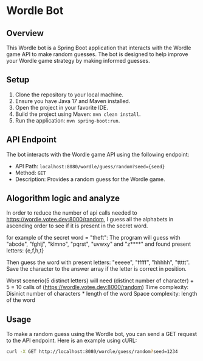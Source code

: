 # Wordle Bot

## Overview
This Wordle bot is a Spring Boot application that interacts with the Wordle game API to make random guesses. The bot is designed to help improve your Wordle game strategy by making informed guesses.

## Setup
1. Clone the repository to your local machine.
2. Ensure you have Java 17 and Maven installed.
3. Open the project in your favorite IDE.
4. Build the project using Maven: `mvn clean install`.
5. Run the application: `mvn spring-boot:run`.

## API Endpoint
The bot interacts with the Wordle game API using the following endpoint:
- API Path: `localhost:8080/wordle/guess/random?seed={seed}`
- Method: `GET`
- Description: Provides a random guess for the Wordle game.

## Alogorithm logic and analyze
In order to reduce the number of api calls needed to https://wordle.votee.dev:8000/random, I guess all the alphabets in ascending order to see if it is present in the secret word.

for example of the secret word = "theft":
The program will guess with "abcde", "fghij", "klmno", "pqrst", "uvwxy" and "z****"
and found present letters: {e,f,h,t}

Then guess the word with present letters: "eeeee", "fffff", "hhhhh", "ttttt".
Save the character to the answer array if the letter is correct in position. 

Worst scenerio(5 distinct letters) will need (distinct number of character) + 5 = 10 calls of (https://wordle.votee.dev:8000/random)
Time complexity: Disinict number of characters * length of the word
Space complexity: length of the word

## Usage
To make a random guess using the Wordle bot, you can send a GET request to the API endpoint. Here is an example using cURL:
```bash
curl -X GET http://localhost:8080/wordle/guess/random?seed=1234



